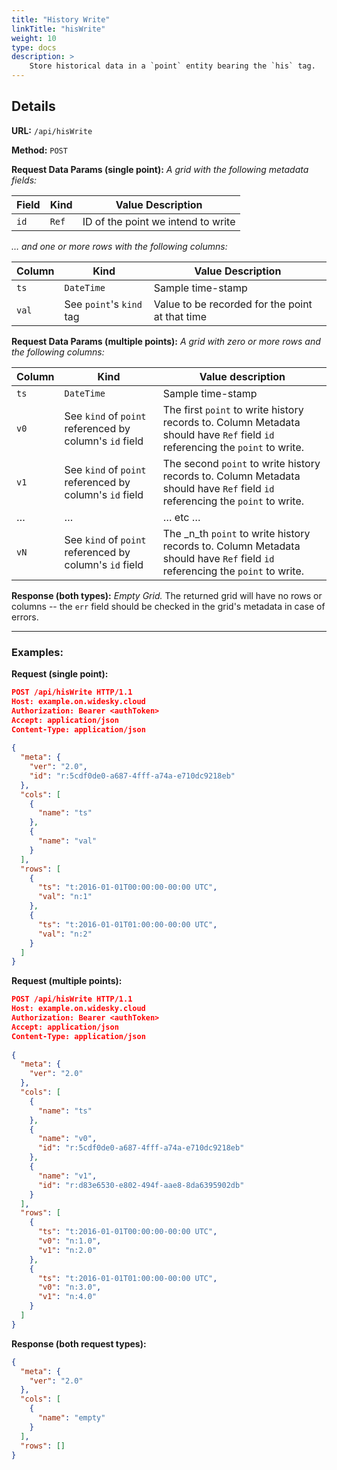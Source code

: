 ```yaml
---
title: "History Write"
linkTitle: "hisWrite"
weight: 10
type: docs
description: >
    Store historical data in a `point` entity bearing the `his` tag.
---
```


## Details

**URL:** `/api/hisWrite`

**Method:** `POST`

**Request Data Params (single point):** *A grid with the following metadata fields:*

|Field|Kind|Value Description|
|------|----|-----------|
|`id`|`Ref`|ID of the point we intend to write|

*… and one or more rows with the following columns:*

|Column|Kind|Value Description|
|------|----|-----------|
|`ts`|`DateTime`|Sample time-stamp|
|`val`|See `point`'s `kind` tag|Value to be recorded for the point at that time|

**Request Data Params (multiple points):** *A grid with zero or more rows and the following columns:*

|Column|Kind|Value description|
|------|----|-----------|
|`ts`|`DateTime`|Sample time-stamp|
|`v0`|See `kind` of `point` referenced by column's `id` field|The first `point` to write history records to.  Column Metadata should have `Ref` field `id` referencing the `point` to write.|
|`v1`|See `kind` of `point` referenced by column's `id` field|The second `point` to write history records to.  Column Metadata should have `Ref` field `id` referencing the `point` to write.|
|…|…|… etc …|
|`vN`|See `kind` of `point` referenced by column's `id` field|The _n_th `point` to write history records to.  Column Metadata should have `Ref` field `id` referencing the `point` to write.|

**Response (both types):** *Empty Grid.*  The returned grid will have no rows or columns -- the `err` field should be checked in the grid's metadata in case of errors.

---
### Examples:

**Request (single point):**
```json
POST /api/hisWrite HTTP/1.1
Host: example.on.widesky.cloud
Authorization: Bearer <authToken>
Accept: application/json
Content-Type: application/json
  
{
  "meta": {
    "ver": "2.0",
    "id": "r:5cdf0de0-a687-4fff-a74a-e710dc9218eb"
  },
  "cols": [
    {
      "name": "ts"
    },
    {
      "name": "val"
    }
  ],
  "rows": [
    {
      "ts": "t:2016-01-01T00:00:00-00:00 UTC",
      "val": "n:1"
    },
    {
      "ts": "t:2016-01-01T01:00:00-00:00 UTC",
      "val": "n:2"
    }
  ]
}
```

**Request (multiple points):**
```json
POST /api/hisWrite HTTP/1.1
Host: example.on.widesky.cloud
Authorization: Bearer <authToken>
Accept: application/json
Content-Type: application/json
  
{
  "meta": {
    "ver": "2.0"
  },
  "cols": [
    {
      "name": "ts"
    },
    {
      "name": "v0",
      "id": "r:5cdf0de0-a687-4fff-a74a-e710dc9218eb"
    },
    {
      "name": "v1",
      "id": "r:d83e6530-e802-494f-aae8-8da6395902db"
    }
  ],
  "rows": [
    {
      "ts": "t:2016-01-01T00:00:00-00:00 UTC",
      "v0": "n:1.0",
      "v1": "n:2.0"
    },
    {
      "ts": "t:2016-01-01T01:00:00-00:00 UTC",
      "v0": "n:3.0",
      "v1": "n:4.0"
    }
  ]
}
```

**Response (both request types):**
```json
{
  "meta": {
    "ver": "2.0"
  },
  "cols": [
    {
      "name": "empty"
    }
  ],
  "rows": []
}
```

